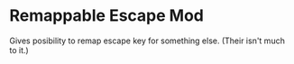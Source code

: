 # Remappable Escape Mod
Gives posibility to remap escape key for something else. (Their isn't much to it.)